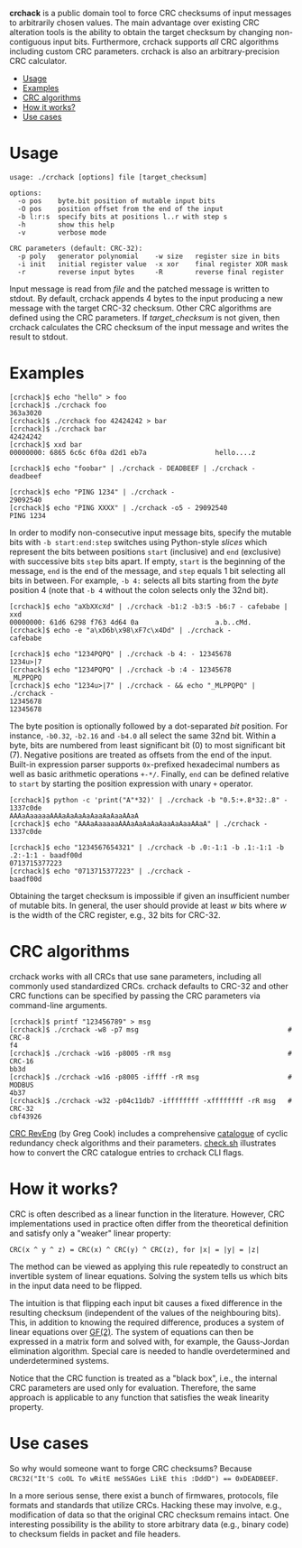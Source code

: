 **crchack** is a public domain tool to force CRC checksums of input messages to
arbitrarily chosen values. The main advantage over existing CRC alteration
tools is the ability to obtain the target checksum by changing non-contiguous
input bits. Furthermore, crchack supports *all* CRC algorithms including custom
CRC parameters. crchack is also an arbitrary-precision CRC calculator.

- [Usage](#usage)
- [Examples](#examples)
- [CRC algorithms](#crc-algorithms)
- [How it works?](#how-it-works)
- [Use cases](#use-cases)


# Usage

```
usage: ./crchack [options] file [target_checksum]

options:
  -o pos    byte.bit position of mutable input bits
  -O pos    position offset from the end of the input
  -b l:r:s  specify bits at positions l..r with step s
  -h        show this help
  -v        verbose mode

CRC parameters (default: CRC-32):
  -p poly   generator polynomial    -w size   register size in bits
  -i init   initial register value  -x xor    final register XOR mask
  -r        reverse input bytes     -R        reverse final register
```

Input message is read from *file* and the patched message is written to stdout.
By default, crchack appends 4 bytes to the input producing a new message with
the target CRC-32 checksum. Other CRC algorithms are defined using the CRC
parameters. If *target_checksum* is not given, then crchack calculates the CRC
checksum of the input message and writes the result to stdout.


# Examples

```
[crchack]$ echo "hello" > foo
[crchack]$ ./crchack foo
363a3020
[crchack]$ ./crchack foo 42424242 > bar
[crchack]$ ./crchack bar
42424242
[crchack]$ xxd bar
00000000: 6865 6c6c 6f0a d2d1 eb7a                 hello....z

[crchack]$ echo "foobar" | ./crchack - DEADBEEF | ./crchack -
deadbeef

[crchack]$ echo "PING 1234" | ./crchack -
29092540
[crchack]$ echo "PING XXXX" | ./crchack -o5 - 29092540
PING 1234
```

In order to modify non-consecutive input message bits, specify the mutable bits
with `-b start:end:step` switches using Python-style *slices* which represent
the bits between positions `start` (inclusive) and `end` (exclusive) with
successive bits `step` bits apart. If empty, `start` is the beginning of the
message, `end` is the end of the message, and `step` equals 1 bit selecting all
bits in between. For example, `-b 4:` selects all bits starting from the *byte*
position 4 (note that `-b 4` without the colon selects only the 32nd bit).

```
[crchack]$ echo "aXbXXcXd" | ./crchack -b1:2 -b3:5 -b6:7 - cafebabe | xxd
00000000: 61d6 6298 f763 4d64 0a                   a.b..cMd.
[crchack]$ echo -e "a\xD6b\x98\xF7c\x4Dd" | ./crchack -
cafebabe

[crchack]$ echo "1234PQPQ" | ./crchack -b 4: - 12345678
1234u>|7
[crchack]$ echo "1234PQPQ" | ./crchack -b :4 - 12345678
_MLPPQPQ
[crchack]$ echo "1234u>|7" | ./crchack - && echo "_MLPPQPQ" | ./crchack -
12345678
12345678
```

The byte position is optionally followed by a dot-separated *bit* position. For
instance, `-b0.32`, `-b2.16` and `-b4.0` all select the same 32nd bit. Within a
byte, bits are numbered from least significant bit (0) to most significant bit
(7). Negative positions are treated as offsets from the end of the input.
Built-in expression parser supports `0x`-prefixed hexadecimal numbers as well
as basic arithmetic operations `+-*/`. Finally, `end` can be defined relative
to `start` by starting the position expression with unary `+` operator.

```
[crchack]$ python -c 'print("A"*32)' | ./crchack -b "0.5:+.8*32:.8" - 1337c0de
AAAaAaaaaaAAAaAaAaAaAaaAaAaaAAaA
[crchack]$ echo "AAAaAaaaaaAAAaAaAaAaAaaAaAaaAAaA" | ./crchack -
1337c0de

[crchack]$ echo "1234567654321" | ./crchack -b .0:-1:1 -b .1:-1:1 -b .2:-1:1 - baadf00d
0713715377223
[crchack]$ echo "0713715377223" | ./crchack -
baadf00d
```

Obtaining the target checksum is impossible if given an insufficient number of
mutable bits. In general, the user should provide at least *w* bits where *w*
is the width of the CRC register, e.g., 32 bits for CRC-32.


# CRC algorithms

crchack works with all CRCs that use sane parameters, including all commonly
used standardized CRCs. crchack defaults to CRC-32 and other CRC functions can
be specified by passing the CRC parameters via command-line arguments.

```
[crchack]$ printf "123456789" > msg
[crchack]$ ./crchack -w8 -p7 msg                                     # CRC-8
f4
[crchack]$ ./crchack -w16 -p8005 -rR msg                             # CRC-16
bb3d
[crchack]$ ./crchack -w16 -p8005 -iffff -rR msg                      # MODBUS
4b37
[crchack]$ ./crchack -w32 -p04c11db7 -iffffffff -xffffffff -rR msg   # CRC-32
cbf43926
```

[CRC RevEng](http://reveng.sourceforge.net/) (by Greg Cook) includes a
comprehensive [catalogue](http://reveng.sourceforge.net/crc-catalogue/) of
cyclic redundancy check algorithms and their parameters. [check.sh](check.sh)
illustrates how to convert the CRC catalogue entries to crchack CLI flags.


# How it works?

CRC is often described as a linear function in the literature. However, CRC
implementations used in practice often differ from the theoretical definition
and satisfy only a "weaker" linear property:

    CRC(x ^ y ^ z) = CRC(x) ^ CRC(y) ^ CRC(z), for |x| = |y| = |z|

The method can be viewed as applying this rule repeatedly to construct an
invertible system of linear equations. Solving the system tells us which bits
in the input data need to be flipped.

The intuition is that flipping each input bit causes a fixed difference in the
resulting checksum (independent of the values of the neighbouring bits). This,
in addition to knowing the required difference, produces a system of linear
equations over [GF(2)](https://en.wikipedia.org/wiki/Finite_field). The system
of equations can then be expressed in a matrix form and solved with, for
example, the Gauss-Jordan elimination algorithm. Special care is needed to
handle overdetermined and underdetermined systems.

Notice that the CRC function is treated as a "black box", i.e., the internal
CRC parameters are used only for evaluation. Therefore, the same approach is
applicable to any function that satisfies the weak linearity property.


# Use cases

So why would someone want to forge CRC checksums? Because `CRC32("It'S coOL To
wRitE meSSAGes LikE this :DddD") == 0xDEADBEEF`.

In a more serious sense, there exist a bunch of firmwares, protocols, file
formats and standards that utilize CRCs. Hacking these may involve, e.g.,
modification of data so that the original CRC checksum remains intact. One
interesting possibility is the ability to store arbitrary data (e.g., binary
code) to checksum fields in packet and file headers.
